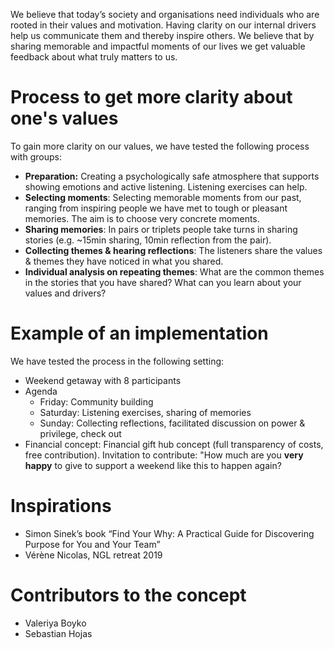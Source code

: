 We believe that today’s society and organisations need individuals who are rooted in their values and motivation. Having clarity on our internal drivers help us communicate them and thereby inspire others.
We believe that by sharing memorable and impactful moments of our lives we get valuable feedback about what truly matters to us.

# Process to get more clarity about one's values

To gain more clarity on our values, we have tested the following process with groups:

- **Preparation:** Creating a psychologically safe atmosphere that supports showing emotions and active listening. Listening exercises can help.
- **Selecting moments**: Selecting memorable moments from our past, ranging from inspiring people we have met to tough or pleasant memories. The aim is to choose very concrete moments.
- **Sharing memories**: In pairs or triplets people take turns in sharing stories (e.g. ~15min sharing, 10min reflection from the pair).
- **Collecting themes & hearing reflections**: The listeners share the values & themes they have noticed in what you shared.
- **Individual analysis on repeating themes**: What are the common themes in the stories that you have shared? What can you learn about your values and drivers?

# Example of an implementation

We have tested the process in the following setting:

- Weekend getaway with 8 participants
- Agenda
	- Friday: Community building
	- Saturday: Listening exercises, sharing of memories
	- Sunday: Collecting reflections, facilitated discussion on power & privilege, check out
- Financial concept: Financial gift hub concept (full transparency of costs, free contribution). Invitation to contribute: "How much are you **very happy** to give to support a weekend like this to happen again?

# Inspirations

- Simon Sinek’s book “Find Your Why: A Practical Guide for Discovering Purpose for You and Your Team”
- Vérène Nicolas, NGL retreat 2019 

# Contributors to the concept

- Valeriya Boyko
- Sebastian Hojas
